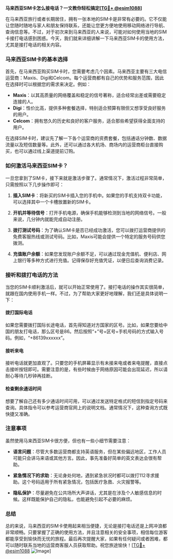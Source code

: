 **马来西亚SIM卡怎么接电话？一文教你轻松搞定[[TG💪+ @esim1088](https://t.me/s/esim1088)]**

在马来西亚旅行或者长期居住，拥有一张本地的SIM卡是非常有必要的。它不仅能让您随时随地与家人和朋友保持联系，还能让您更方便地使用移动网络进行导航、查询信息等。不过，对于初次来到马来西亚的人来说，可能对如何使用当地的SIM卡接打电话感到困惑。今天，我们就来详细讲解一下马来西亚SIM卡的使用方法，尤其是接打电话的相关内容。

### 马来西亚SIM卡的基本选择

首先，在马来西亚购买SIM卡时，您需要考虑几个因素。马来西亚主要有三大电信运营商：Maxis、Digi和Celcom。每个运营商都有自己的优势和服务范围，因此在选择时可以根据您的需求来决定。例如：

- **Maxis**：以其高质量的网络覆盖和稳定的信号著称，适合经常出差或需要稳定连接的人。
- **Digi**：性价比高，提供多种套餐选择，特别适合预算有限但又想享受良好服务的用户。
- **Celcom**：拥有悠久的历史和良好的客户服务，适合那些希望获得全面支持的用户。

在选择SIM卡时，建议先了解一下各个运营商的资费套餐，包括通话分钟数、数据流量以及短信数量等。此外，还可以通过各大机场、商场内的运营商柜台直接购买，也可以通过线上渠道提前订购。

### 如何激活马来西亚SIM卡？

一旦您拿到了SIM卡，接下来就是激活步骤了。通常情况下，激活过程非常简单，只需按照以下几步操作即可：

1. **插入SIM卡**：将新买的SIM卡插入您的手机中。如果您的手机支持双卡功能，可以选择其中一个卡槽放置新的SIM卡。
   
2. **开机并等待信号**：打开手机电源，确保手机能够检测到当地的网络信号。一般来说，几分钟内就能完成自动注册。

3. **拨打测试号码**：为了确认SIM卡是否已经成功激活，您可以拨打运营商提供的免费客服热线或测试号码。比如，Maxis可能会提供一个特定的服务号码供您拨测。

4. **充值账户余额**：如果您发现账户余额不足，可以通过现金充值机、便利店、网上银行等多种方式进行充值。记得保存好充值凭证，以便日后查询消费记录。

### 接听和拨打电话的方法

当您的SIM卡顺利激活后，就可以开始正常使用了。接打电话的操作其实很简单，就跟在国内使用手机一样。不过，为了帮助大家更好地理解，我们还是具体说明一下：

#### 拨打国际电话

如果您需要拨打国际长途电话，首先得知道对方国家的区号。比如，如果您要给中国的朋友打电话，那么区号是86。然后按照“+”号+区号+手机号码的方式输入号码。例如，“+86139xxxxxx”。

#### 接听来电

接听电话就更加直观了。只要您的手机屏幕显示有未接来电或者来电提醒，直接点击接听按钮即可。需要注意的是，有些时候由于网络原因可能会出现延迟，所以请耐心等待几秒钟再挂断。

#### 检查剩余通话时间

想要了解自己还有多少通话时间可用，可以通过发送特定格式的短信到指定号码来查询。具体指令可以参考运营商官网上的说明文档。通常情况下，这种查询方式既快捷又准确。

### 注意事项

虽然使用马来西亚SIM卡很方便，但也有一些小细节需要注意：

- **语言问题**：尽管大多数运营商都支持英语服务，但在某些偏远地区，工作人员可能只会讲马来语或其他方言。因此，事先准备好简单的英文表达会很有帮助。
  
- **紧急情况下的求助**：无论身处何地，遇到紧急状况时都可以拨打112寻求援助。这个号码适用于所有紧急情况，包括医疗急救、火灾报警等。

- **隐私保护**：尽量避免在公共场所大声讲话，尤其是在涉及个人敏感信息的时候。这样既能保护自己的隐私，也能避免引起不必要的麻烦。

### 总结

总的来说，马来西亚的SIM卡使用起来相当便捷，无论是接打电话还是上网冲浪都非常顺畅。只要掌握了正确的使用方法，并且注意相关的安全事项，相信每位游客都能享受到愉快而无忧的旅程。最后再次提醒大家，如果有任何疑问或者困难，都可以随时联系当地的运营商客服人员获取帮助。祝您旅途愉快！[[TG💪+ @esim1088](https://t.me/s/esim1088) ![Image](https://i.postimg.cc/4NQfJmqS/Snipaste-2025-05-13-00-14-12.png)]